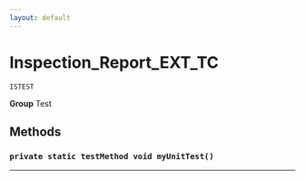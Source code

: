 ```yaml
---
layout: default
---
```

# Inspection_Report_EXT_TC

`ISTEST`



**Group** Test

## Methods
### `private static testMethod void myUnitTest()`
---
